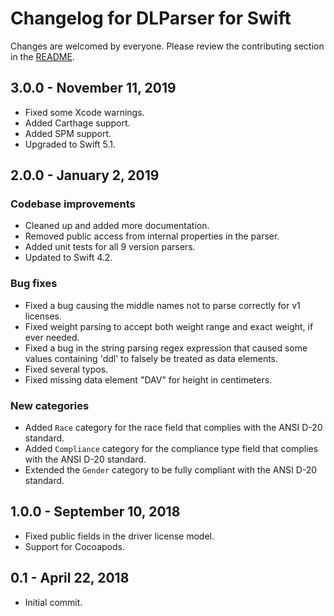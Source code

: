 # Changelog for DLParser for Swift

Changes are welcomed by everyone. Please review the contributing section in the [README](README.md).

## 3.0.0 - November 11, 2019
* Fixed some Xcode warnings.
* Added Carthage support.
* Added SPM support.
* Upgraded to Swift 5.1.

## 2.0.0 - January 2, 2019

### Codebase improvements
* Cleaned up and added more documentation.
* Removed public access from internal properties in the parser.
* Added unit tests for all 9 version parsers.
* Updated to Swift 4.2.

### Bug fixes
* Fixed a bug causing the middle names not to parse correctly for v1 licenses.
* Fixed weight parsing to accept both weight range and exact weight, if ever needed.
* Fixed a bug in the string parsing regex expression that caused some values containing 'ddl' to falsely be treated as data elements.
* Fixed several typos.
* Fixed missing data element "DAV" for height in centimeters.

### New categories

* Added `Race` category for the race field that complies with the ANSI D-20 standard.
* Added `Compliance` category for the compliance type field that complies with the ANSI D-20 standard.
* Extended the `Gender` category to be fully compliant with the ANSI D-20 standard.

## 1.0.0 - September 10, 2018
* Fixed public fields in the driver license model.
* Support for Cocoapods.

## 0.1 - April 22, 2018
* Initial commit.
